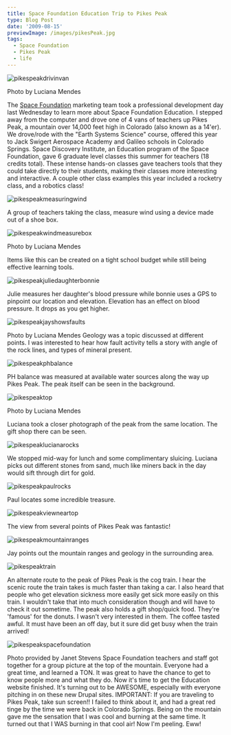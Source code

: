 ```yaml
---
title: Space Foundation Education Trip to Pikes Peak
type: Blog Post
date: '2009-08-15'
previewImage: /images/pikesPeak.jpg
tags:
  - Space Foundation
  - Pikes Peak
  - life
---
```

![pikespeakdrivinvan](/images/pikespeakdrivinvan.jpg)

Photo by Luciana Mendes

The [Space Foundation](https://www.spacefoundation.org) marketing team took a professional development day last Wednesday to learn more about Space Foundation Education. I stepped away from the computer and drove one of 4 vans of teachers up Pikes Peak, a mountain over 14,000 feet high in Colorado (also known as a 14'er). We drove/rode with the "Earth Systems Science" course, offered this year to Jack Swigert Aerospace Academy and Galileo schools in Colorado Springs. Space Discovery Institute, an Education program of the Space Foundation, gave 6 graduate level classes this summer for teachers (18 credits total). These intense hands-on classes gave teachers tools that they could take directly to their students, making their classes more interesting and interactive. A couple other class examples this year included a rocketry class, and a robotics class!

![pikespeakmeasuringwind](/images/pikespeakmeasuringwind.jpg)

A group of teachers taking the class, measure wind using a device made out of a shoe box.

![pikespeakwindmeasurebox](/images/pikespeakwindmeasurebox.jpg)

Photo by Luciana Mendes

Items like this can be created on a tight school budget while still being effective learning tools.

![pikespeakjuliedaughterbonnie](/images/pikespeakjuliedaughterbonnie.jpg)

Julie measures her daughter's blood pressure while bonnie uses a GPS to pinpoint our location and elevation. Elevation has an effect on blood pressure. It drops as you get higher.

![pikespeakjayshowsfaults](/images/pikespeakjayshowsfaults.jpg)

Photo by Luciana Mendes Geology was a topic discussed at different points. I was interested to hear how fault activity tells a story with angle of the rock lines, and types of mineral present.

![pikespeakphbalance](/images/pikespeakphbalance.jpg)

PH balance was measured at available water sources along the way up Pikes Peak. The peak itself can be seen in the background.

![pikespeaktop](/images/pikespeaktop.jpg)

Photo by Luciana Mendes

Luciana took a closer photograph of the peak from the same location. The gift shop there can be seen.

![pikespeaklucianarocks](/images/pikespeaklucianarocks.jpg)

We stopped mid-way for lunch and some complimentary sluicing. Luciana picks out different stones from sand, much like miners back in the day would sift through dirt for gold.

![pikespeakpaulrocks](/images/pikespeakpaulrocks.jpg)

Paul locates some incredible treasure.

![pikespeakviewneartop](/images/pikespeakviewneartop.jpg)

The view from several points of Pikes Peak was fantastic!

![pikespeakmountainranges](/images/pikespeakmountainranges.jpg)

Jay points out the mountain ranges and geology in the surrounding area.

![pikespeaktrain](/images/pikespeaktrain.jpg)

An alternate route to the peak of Pikes Peak is the cog train. I hear the scenic route the train takes is much faster than taking a car. I also heard that people who get elevation sickness more easily get sick more easily on this train. I wouldn't take that into much consideration though and will have to check it out sometime. The peak also holds a gift shop/quick food. They're 'famous' for the donuts. I wasn't very interested in them. The coffee tasted awful. It must have been an off day, but it sure did get busy when the train arrived!

![pikespeakspacefoundation](/images/pikespeakspacefoundation.jpg)

Photo provided by Janet Stevens Space Foundation teachers and staff got together for a group picture at the top of the mountain. Everyone had a great time, and learned a TON. It was great to have the chance to get to know people more and what they do. Now it's time to get the Education website finished. It's turning out to be AWESOME, especially with everyone pitching in on these new Drupal sites. IMPORTANT: If you are traveling to Pikes Peak, take sun screen!! I failed to think about it, and had a great red tinge by the time we were back in Colorado Springs. Being on the mountain gave me the sensation that I was cool and burning at the same time. It turned out that I WAS burning in that cool air! Now I'm peeling. Eww!
